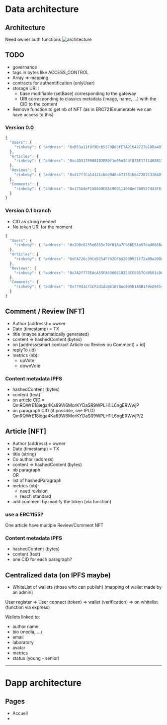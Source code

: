 # Data architecture

## Architecture

Need owner auth functions
![architecture](./architecture.png)

## TODO

- governance
- tags in bytes like ACCESS_CONTROL
- Array => mapping
- contracts for authentification (onlyUser)
- storage URI :
  - base modifiable (setBase) corresponding to the gateway
  - URI corresponding to classics metadata (image, name, ...) with the CID to the content
- Remove function to get nb of NFT (as in ERC721Enumerable we can have access to this)

### Version 0.0

```js
{
  "Users": {
    "rinkeby": { "address": "0xB53a11f8f9Dcb5379Dd3fE7AD1649727b18Ba491" }
  },
  "Articles": {
    "rinkeby": { "address": "0xc4D31789081B2EB0f1e65A3Cdf87AF17f1408817" }
  },
  "Reviews": {
    "rinkeby": { "address": "0xd17ffCa14121cbb08d8a671751b847287C31B4D1" }
  },
  "Comments": {
    "rinkeby": { "address": "0x175bAeF1584b9CBAc909111668ed769937443F81" }
  }
}
```

### Version 0.1 branch

- CID as string needed
- No token URI for the moment

```js
{
  "Users": {
    "rinkeby": { "address": "0x2DBc0235e6565c70f81Aa7F06BE51a57dad086B4" }
  },
  "Articles": {
    "rinkeby": { "address": "0xFA726c39CeB254F762C6b52CB9921f72aB0a20Dd" }
  },
  "Reviews": {
    "rinkeby": { "address": "0x7A2f775EAcA55FA6360618253CC8957Cd8501cD0" }
  },
  "Comments": {
    "rinkeby": { "address": "0x77943c71CF2d1da0E1678ac09581A5B149eA9454" }
  }
}
```

## Comment / Review [NFT]

- Author (address) = owner
- Date (timestamp) = TX
- title (maybe automatically generated)
- content => hashedContent (bytes)
- on [address(smart contract Article ou Review ou Comment) + id]
- replyTo (id)
- metrics (nb):
  - upVote
  - downVote

### Content metadata IPFS

- hashedContent (bytes)
- content (text)
- on article CID = QmRQWrE18iega4Ka89W6MorKYDaSR9WPLH1iL6ngERWwjP
- on paragraph CID (if possible, see IPLD) QmRQWrE18iega4Ka89W6MorKYDaSR9WPLH1iL6ngERWwjP/2

## Article [NFT]

- Author (address) = owner
- Date (timestamp) = TX
- title (string)
- Co author (address)
- content => hashedContent (bytes)
- nb paragraph  
  OR
- list of hashedParagraph
- metrics (nb):
  - need revision
  - reach standard
- add comment by modify the token (via function)

### use a ERC1155?

One article have multiple Review/Comment NFT

### Content metadata IPFS

- hashedContent (bytes)
- content (text)
- one CID for each paragraph?

## Centralized data (on IPFS maybe)

- WhiteList of wallets (those who can publish) (mapping of wallet made by an admin)

User register => User connect (token) => wallet (verification) => on whitelist (function via express)

Wallets linked to:

- author name
- bio (media, ...)
- email
- laboratory
- avatar
- metrics
- status (young - senior)

---

# Dapp architecture

## Pages

- Accueil
-
